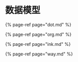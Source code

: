 # 数据模型

{% page-ref page="dot.md" %}

{% page-ref page="org.md" %}

{% page-ref page="ink.md" %}

{% page-ref page="way.md" %}




